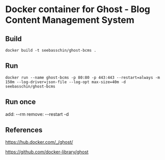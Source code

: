 # Docker container for Ghost - Blog Content Management System


## Build
```
docker build -t seebasschin/ghost-bcms .
```




## Run
```
docker run --name ghost-bcms -p 80:80 -p 443:443 --restart=always -m 150m --log-driver=json-file --log-opt max-size=40m -d seebasschin/ghost-bcms
```
    
## Run once
add: --rm
remove: --restart -d



## References 
https://hub.docker.com/_/ghost/

https://github.com/docker-library/ghost